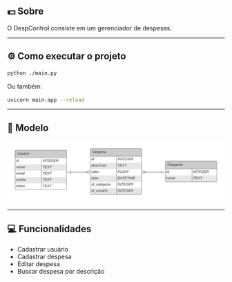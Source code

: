 ## 💵 Sobre

O DespControl consiste em um gerenciador de despesas.

---

## ⚙️ Como executar o projeto

```bash
python ./main.py
```

Ou também:

```bash
uvicorn main:app --reload 
```

---

## 📌 Modelo

![Modelo](https://github.com/4L1C3-R4BB1T/despcontrol/blob/main/modelo.png)

---

## 💻 Funcionalidades 

* Cadastrar usuário  
* Cadastrar despesa  
* Editar despesa  
* Buscar despesa por descrição  
